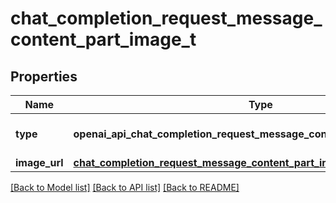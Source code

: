 # chat_completion_request_message_content_part_image_t

## Properties
Name | Type | Description | Notes
------------ | ------------- | ------------- | -------------
**type** | **openai_api_chat_completion_request_message_content_part_image_TYPE_e** | The type of the content part. | 
**image_url** | [**chat_completion_request_message_content_part_image_image_url_t**](chat_completion_request_message_content_part_image_image_url.md) \* |  | 

[[Back to Model list]](../README.md#documentation-for-models) [[Back to API list]](../README.md#documentation-for-api-endpoints) [[Back to README]](../README.md)


